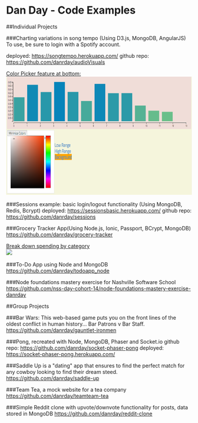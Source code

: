 # Dan Day - Code Examples

##Individual Projects

###Charting variations in song tempo (Using D3.js, MongoDB, AngularJS)
To use, be sure to login with a Spotify account.

deployed: https://songtempo.herokuapp.com/
github repo: https://github.com/danrday/audioVisuals

[Color Picker feature at bottom:](/colorpicker.png)<br><img src="/colorpicker.png" height="320">

###Sessions example: basic login/logout functionality (Using MongoDB, Redis, Bcrypt)
deployed: https://sessionsbasic.herokuapp.com/
github repo: https://github.com/danrday/sessions

###Grocery Tracker App(Using Node.js, Ionic, Passport, BCrypt, MongoDB)
https://github.com/danrday/grocery-tracker

[Break down spending by category](/piechart.jpg)<br><img src="/piechart.jpg" height="320">

###To-Do App using Node and MongoDB
https://github.com/danrday/todoapp_node

###Node foundations mastery exercise for Nashville Software School
https://github.com/nss-day-cohort-14/node-foundations-mastery-exercise-danrday


##Group Projects

###Bar Wars: This web-based game puts you on the front lines of the oldest conflict in human history... Bar Patrons v Bar Staff.
https://github.com/danrday/gauntlet-ironmen

###Pong, recreated with Node, MongoDB, Phaser and Socket.io
github repo: https://github.com/danrday/socket-phaser-pong
deployed: https://socket-phaser-pong.herokuapp.com/

###Saddle Up is a "dating" app that ensures to find the perfect match for any cowboy looking to find their dream steed.
https://github.com/danrday/saddle-up

###Team Tea, a mock website for a tea company
https://github.com/danrday/teamteam-tea

###Simple Reddit clone with upvote/downvote functionality for posts, data stored in MongoDB
https://github.com/danrday/reddit-clone
